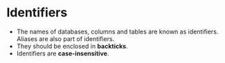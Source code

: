 # Identifiers
- The names of databases, columns and tables are known as identifiers. Aliases are also part of identifiers.
- They should be enclosed in **backticks**.
- Identifiers are **case-insensitive**.